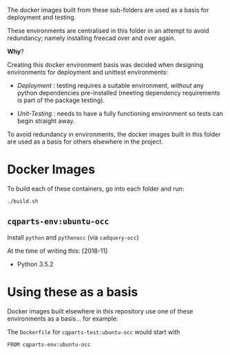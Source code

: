 The docker images built from these sub-folders are used as a basis for
deployment and testing.

These environments are centralised in this folder in an attempt to avoid
redundancy; namely installing freecad over and over again.

**Why**?

Creating this docker environment basis was decided when designing environments
for deployment and unittest environments:

* *Deployment* : testing requires a suitable environment, *without* any python dependencies
  pre-installed (meeting dependency requirements is part of the package testing).

* *Unit-Testing* : needs to have a fully functioning environment so tests can
  begin straight away.

To avoid redundancy in environments, the docker images built in this folder are
used as a basis for others elsewhere in the project.


# Docker Images

To build each of these containers, go into each folder and run:

    ./build.sh

## `cqparts-env:ubuntu-occ`

Install `python` and `pythonocc` (via `cadquery-occ`)

At the time of writing this: [2018-11]

- Python 3.5.2


# Using these as a basis

Docker images built elsewhere in this repository use one of these
environments as a basis... for example:

The `Dockerfile` for `cqparts-test:ubuntu-occ` would start with

    FROM cqparts-env:ubuntu-occ
